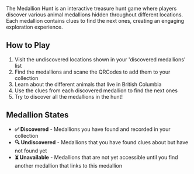 
The Medallion Hunt is an interactive treasure hunt game where players discover various animal medallions hidden throughout different locations. Each medallion contains clues to find the next ones, creating an engaging exploration experience.

## How to Play

1. Visit the undiscovered locations shown in your 'discovered medallions' list
2. Find the medallions and scane the QRCodes to add them to your collection
3. Learn about the different animals that live in British Columbia
4. Use the clues from each discovered medallion to find the next ones
5. Try to discover all the medallions in the hunt!

## Medallion States

- **✅ Discovered** - Medallions you have found and recorded in your collection
- **🔍 Undiscovered** - Medallions that you have found clues about but have not found yet
- **⏳ Unavailable** - Medallions that are not yet accessible until you find another medallion that links to this medallion
